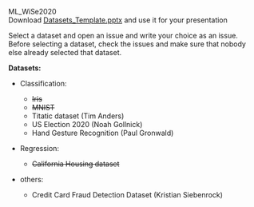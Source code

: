 ML_WiSe2020  
Download [Datasets_Template.pptx](Datasets_Template.pptx) and use it for your presentation  

Select a dataset and open an issue and write your choice as an issue.
Before selecting a dataset, check the issues and make sure that nobody else already selected that dataset.


**Datasets:**
- Classification:
    - ~~Iris~~
    - ~~MNIST~~
    - Titatic dataset (Tim Anders)
    - US Election 2020 (Noah Gollnick)
    - Hand Gesture Recognition (Paul Gronwald)
- Regression:
    - ~~California Housing dataset~~ 

- others:
    - Credit Card Fraud Detection Dataset (Kristian Siebenrock)
